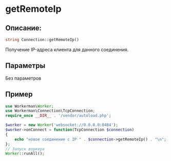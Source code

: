 # getRemoteIp
## Описание:
```php
string Connection::getRemoteIp()
```

Получение IP-адреса клиента для данного соединения.

## Параметры

Без параметров

## Пример

```php
use Workerman\Worker;
use Workerman\Connection\TcpConnection;
require_once __DIR__ . '/vendor/autoload.php';

$worker = new Worker('websocket://0.0.0.0:8484');
$worker->onConnect = function(TcpConnection $connection)
{
    echo "новое соединение с IP " . $connection->getRemoteIp() . "\n";
};
// Запуск воркера
Worker::runAll();
```
